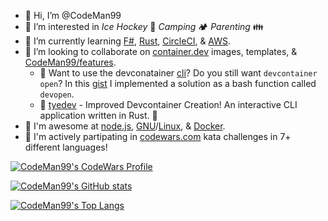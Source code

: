 - 👋 Hi, I’m @CodeMan99
- 👀 I’m interested in _Ice Hockey_ 🏒 _Camping_ 🏕️ _Parenting_ 👪
- 🌱 I’m currently learning [F#](https://github.com/dotnet/fsharp), [Rust](https://www.rust-lang.org), [CircleCI](https://circleci.com/docs/getting-started/), & [AWS](https://aws.amazon.com).
- 💞️ I’m looking to collaborate on [container.dev](https://containers.dev) images, templates, & [CodeMan99/features](https://github.com/CodeMan99/features).
    - 📂 Want to use the devconatainer [cli](https://www.npmjs.com/package/@devcontainers/cli)? Do you still want `devcontainer open`? In this [gist](https://gist.github.com/CodeMan99/852d8539bd35a347a48d4a6119ff70e7) I implemented a solution as a bash function called `devopen`.
    - 👔 [tyedev](https://github.com/CodeMan99/tyedev) - Improved Devcontainer Creation! An interactive CLI application written in Rust. 🦀
- 🎉 I'm awesome at [node.js](https://nodejs.org), [GNU](https://www.gnu.org/software/software.html#allgnupkgs)/[Linux](https://ubuntu.com), & [Docker](https://www.docker.com).
- 🤺 I'm actively partipating in [codewars.com](https://www.codewars.com/users/CodeMan99) kata challenges in 7+ different languages!

[![CodeMan99's CodeWars Profile](https://www.codewars.com/users/CodeMan99/badges/large)](https://www.codewars.com/users/CodeMan99)

<!---
CodeMan99/CodeMan99 is a ✨ special ✨ repository because its `README.md` (this file) appears on your GitHub profile.
You can click the Preview link to take a look at your changes.
--->

[![CodeMan99's GitHub stats](https://github-readme-stats.vercel.app/api?username=CodeMan99&count_private=true&_version=1)](https://github.com/anuraghazra/github-readme-stats)

[![CodeMan99's Top Langs](https://github-readme-stats.vercel.app/api/top-langs/?username=CodeMan99&layout=compact&_version=1)](https://github.com/anuraghazra/github-readme-stats)

